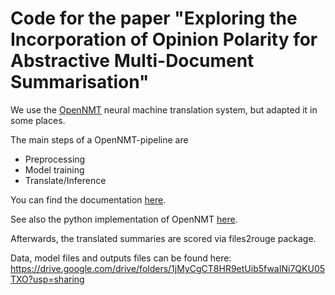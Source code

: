 # Code for the paper "Exploring the Incorporation of Opinion Polarity for Abstractive Multi-Document Summarisation"

We use the [OpenNMT](https://opennmt.net/) neural machine translation system, but adapted it in some places.

The main steps of a OpenNMT-pipeline are
- Preprocessing 
- Model training
- Translate/Inference

You can find the documentation [here](https://opennmt.net/OpenNMT-py/quickstart.html#step-1-preprocess-the-data).


See also the python implementation of OpenNMT [here](https://github.com/OpenNMT/OpenNMT-py).

Afterwards, the translated summaries are scored via files2rouge package.

Data, model files and outputs files can be found here:
https://drive.google.com/drive/folders/1jMyCgCT8HR9etUib5fwaINi7QKU05TXO?usp=sharing

